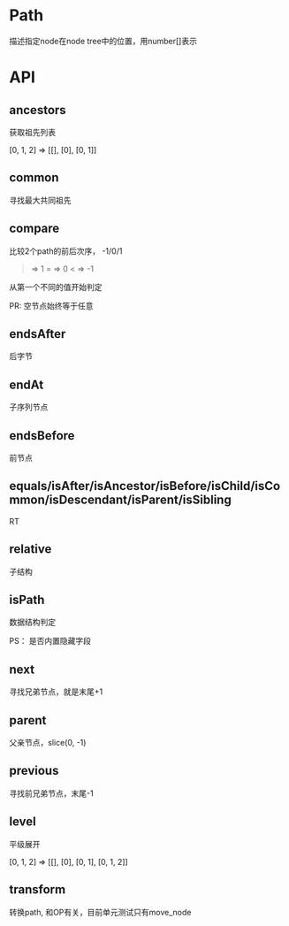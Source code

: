 # Path

描述指定node在node tree中的位置，用number[]表示

# API

## ancestors

获取祖先列表

[0, 1, 2] => [[], [0], [0, 1]]

## common

寻找最大共同祖先

## compare

比较2个path的前后次序， -1/0/1

> => 1
= => 0
< => -1

从第一个不同的值开始判定

PR: 空节点始终等于任意

## endsAfter

后字节

## endAt

子序列节点

## endsBefore

前节点

## equals/isAfter/isAncestor/isBefore/isChild/isCommon/isDescendant/isParent/isSibling

RT

## relative

子结构


## isPath

数据结构判定

PS： 是否内置隐藏字段

## next

寻找兄弟节点，就是末尾+1

## parent

父亲节点，slice(0, -1)

## previous

寻找前兄弟节点，末尾-1

## level

平级展开

[0, 1, 2] => [[], [0], [0, 1], [0, 1, 2]]

## transform

转换path, 和OP有关，目前单元测试只有move_node

